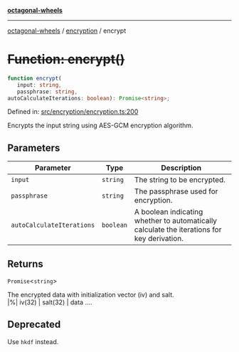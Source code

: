 [**octagonal-wheels**](../../README.md)

***

[octagonal-wheels](../../modules.md) / [encryption](../README.md) / encrypt

# ~~Function: encrypt()~~

```ts
function encrypt(
   input: string, 
   passphrase: string, 
autoCalculateIterations: boolean): Promise<string>;
```

Defined in: [src/encryption/encryption.ts:200](https://github.com/vrtmrz/octagonal-wheels/blob/main/src/encryption/encryption.ts#L200)

Encrypts the input string using AES-GCM encryption algorithm.

## Parameters

| Parameter | Type | Description |
| ------ | ------ | ------ |
| `input` | `string` | The string to be encrypted. |
| `passphrase` | `string` | The passphrase used for encryption. |
| `autoCalculateIterations` | `boolean` | A boolean indicating whether to automatically calculate the iterations for key derivation. |

## Returns

`Promise`\<`string`\>

The encrypted data with initialization vector (iv) and salt. <br>  |%| iv(32) | salt(32) | data ....

## Deprecated

Use `hkdf` instead.
